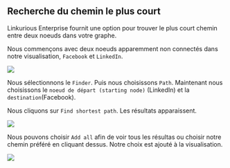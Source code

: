 ## Recherche du chemin le plus court 

Linkurious Enterprise fournit une option pour trouver le plus court chemin entre deux noeuds dans votre graphe. 

Nous commençons avec deux noeuds apparemment non connectés dans notre visualisation, ```Facebook``` et ```LinkedIn```.

![](https://github.com/Linkurious/linkurious-enterprise-manual/raw/master/en/search/LI_FB.png)

Nous sélectionnons le ```Finder```. Puis nous choisissons ```Path```. 
Maintenant nous choisissons le ```noeud de départ (starting node)``` (LinkedIn) et la ```destination```(Facebook).

Nous cliquons sur ```Find shortest path```. Les résultats apparaissent.

![](https://github.com/Linkurious/linkurious-enterprise-manual/raw/master/en/search/Shortest.png)

Nous pouvons choisir ```Add all``` afin de voir tous les résultas ou choisir notre chemin préféré en cliquant dessus. Notre choix est ajouté à la visualisation. 

![](https://github.com/Linkurious/linkurious-enterprise-manual/raw/master/en/search/AllLinks.png)

